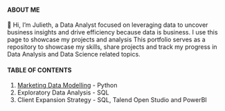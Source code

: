 #### ABOUT ME
🥂 Hi, I’m Julieth, a Data Analyst focused on leveraging data to uncover business insights and drive efficiency because data is business. I use this page to showcase my projects and analysis
This portfolio serves as a repository to showcase my skills, share projects and track my progress in Data Analysis and Data Science related topics.

#### TABLE OF CONTENTS
1. [Marketing Data Modelling]((https://github.com/JuliethAgbo/Marketing-Data-Analytics)) - Python
2. Exploratory Data Analysis - SQL
3. Client Expansion Strategy - SQL, Talend Open Studio and PowerBI
